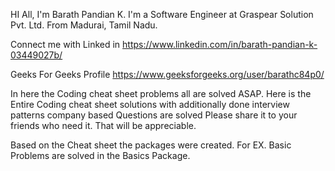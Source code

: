 HI All, I'm Barath Pandian K.
I'm a Software Engineer at Graspear Solution Pvt. Ltd.
From Madurai, Tamil Nadu.

Connect me with Linked in
https://www.linkedin.com/in/barath-pandian-k-03449027b/

Geeks For Geeks Profile
https://www.geeksforgeeks.org/user/barathc84p0/

In here the Coding cheat sheet problems all are solved ASAP.
Here is the Entire Coding cheat sheet solutions with additionally done interview patterns company based Questions are solved
Please share it to your friends who need it. That will be appreciable.


Based on the Cheat sheet the packages were created. 
For EX. Basic Problems are solved in the Basics Package.